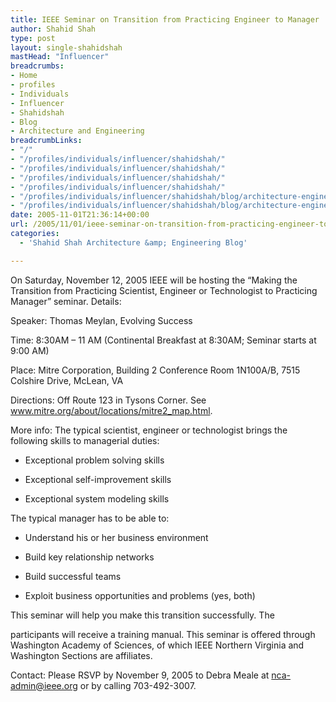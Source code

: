 ```yaml
---
title: IEEE Seminar on Transition from Practicing Engineer to Manager
author: Shahid Shah
type: post
layout: single-shahidshah
mastHead: "Influencer"
breadcrumbs:
- Home
- profiles
- Individuals
- Influencer
- Shahidshah
- Blog
- Architecture and Engineering
breadcrumbLinks:
- "/"
- "/profiles/individuals/influencer/shahidshah/"
- "/profiles/individuals/influencer/shahidshah/"
- "/profiles/individuals/influencer/shahidshah/"
- "/profiles/individuals/influencer/shahidshah/"
- "/profiles/individuals/influencer/shahidshah/blog/architecture-engineering/"
- "/profiles/individuals/influencer/shahidshah/blog/architecture-engineering/"
date: 2005-11-01T21:36:14+00:00
url: /2005/11/01/ieee-seminar-on-transition-from-practicing-engineer-to-manager/
categories:
  - 'Shahid Shah Architecture &amp; Engineering Blog'

---
```

On Saturday, November 12, 2005 IEEE will be hosting the &#8220;Making the Transition from Practicing Scientist, Engineer or Technologist to Practicing Manager&#8221; seminar. Details:

Speaker: Thomas Meylan, Evolving Success
  
Time: 8:30AM &#8211; 11 AM (Continental Breakfast at 8:30AM; Seminar starts at 9:00 AM)
  
Place: Mitre Corporation, Building 2 Conference Room 1N100A/B, 7515 Colshire Drive, McLean, VA
  
Directions: Off Route 123 in Tysons Corner. See www.mitre.org/about/locations/mitre2_map.html.
  
More info: The typical scientist, engineer or technologist brings the following skills to managerial duties:

* Exceptional problem solving skills
  
* Exceptional self-improvement skills
  
* Exceptional system modeling skills

The typical manager has to be able to:

* Understand his or her business environment
  
* Build key relationship networks
  
* Build successful teams
  
* Exploit business opportunities and problems (yes, both)

This seminar will help you make this transition successfully. The
  
participants will receive a training manual. This seminar is offered through Washington Academy of Sciences, of which IEEE Northern Virginia and Washington Sections are affiliates. 

Contact: Please RSVP by November 9, 2005 to Debra Meale at nca-admin@ieee.org or by calling 703-492-3007.